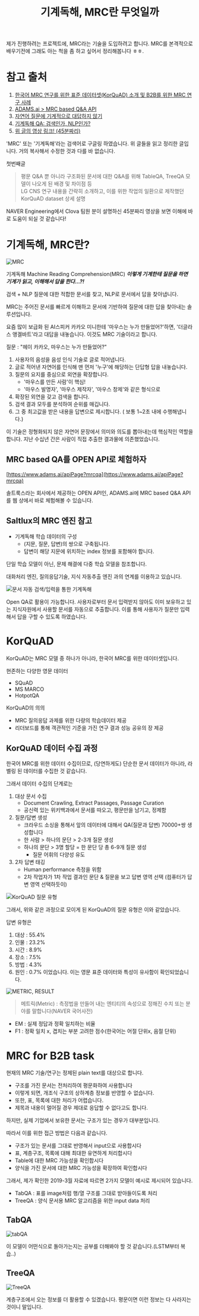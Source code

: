 ﻿---
title:  "기계독해, MRC란 무엇일까"
excerpt: "Machine Reading Comprehension; 기계독해에 대해서 정리합니다"
toc: true
toc_sticky: true

categories:
-   NLP
tags:
-   NLP
last_modified_at: 2020-05-26TO16:30:00+09:00
---

제가 진행하려는 프로젝트에, MRC라는 기술을 도입하려고 합니다. MRC를 본격적으로 배우기전에 그래도 아는 척을 좀 하고 싶어서 정리해봅니다 ㅎㅎ.

# 참고 출처
1.  [한국어 MRC 연구를 위한 표준 데이터셋(KorQuAD) 소개 및 B2B를 위한 MRC 연구 사례](https://www.slideshare.net/NaverEngineering/mrc-korquad-b2b-mrc)
2.  [ADAMS.ai > MRC based Q&A API](https://www.adams.ai/apiPage?mrcqa)
3.  [자연어 질문에 기계적으로 대답하지 않기](https://brunch.co.kr/@andkakao/99)
4.  [기계독해 QA: 검색인가, NLP인가?](https://deview.kr/2018/schedule/239)
5.  [위 글의 영상 링크! (45분짜리)](https://tv.naver.com/v/4584299)

'MRC' 또는 '기계독해'라는 검색어로 구글링 하였습니다.
위 글들을 읽고 정리한 글입니다. 거의 복사해서 수정한 것과 다를 바 없습니다.

첫번째글
>  평문 Q&A 뿐 아니라 구조화된 문서에 대한 Q&A를 위해 TableQA, TreeQA 모델이 나오게 된 배경 및 차이점 등  
LG CNS 연구 내용을 간략히 소개하고, 이를 위한 작업의 일환으로 제작했던 KorQuAD dataset 상세 설명

NAVER Engineering에서 Clova 팀원 분이 설명하신 45분짜리 영상을 보면 이해에 바로 도움이 되실 것 같습니다!


# 기계독해, MRC란?

![MRC](https://image.slidesharecdn.com/lgcnsnaver-190304010702/95/mrc-korquad-b2b-mrc-3-1024.jpg?cb=1551661689)

기계독해 
Machine Reading Comprehension(MRC)
***이렇게 기계한테 질문을 하면 기계가 읽고, 이해해서 답을 한다...?!***

검색 + NLP
질문에 대한 적합한 문서를 찾고, NLP로 문서에서 답을 찾아냅니다.

MRC는 주어진 문서를 빠르게 이해하고 문서에 기반하여 질문에 대한 답을 찾아내는 솔루션입니다.

요즘 많이 보급화 된 AI스피커 카카오 미니한테 '마우스는 누가 만들었어?'하면, '더글라스 앵겔바트'라고 대답을 내놓습니다. 이것도 MRC 기술이라고 합니다.

질문 : "헤이 카카오, 마우스는 누가 만들었어?"
1.  사용자의 음성을 음성 인식 기술로 글로 적어냅니다.
2.  글로 적어낸 자연어를 인식해 맨 먼저 '누구'에 해당하는 단답형 답을 내놓습니다.
3.  질문의 요지를 중심으로 외연을 확장합니다.
    -  '마우스를 만든 사람'이 핵심!
    -  '마우스 발명자', '마우스 제작자', '마우스 창제'와 같은 형식으로
4.  확장된 외연을 갖고 검색을 합니다.
5.  검색 결과 모두를 분석하여 순위를 매깁니다.
6.  그 중 최고값을 받은 내용을 답변으로 제시합니다.
( 보통 1~2초 내에 수행해냅니다.)

이 기술은 정형화되지 않은 자연어 문장에서 의미와 의도를 뽑아내는데 핵심적인 역할을 합니다. 지난 수십년 간은 사람이 직접 추출한 결과물에 의존했었습니다.

## MRC based QA를 OPEN API로 체험하자

[https://www.adams.ai/apiPage?mrcqa](https://www.adams.ai/apiPage?mrcqa)

솔트룩스라는 회사에서 제공하는 OPEN API인, ADAMS.ai에 MRC based Q&A API를 웹 상에서 바로 체험해볼 수 있습니다.

## Saltlux의 MRC 엔진 참고

-  기계독해 학습 데이터의 구성
    -  (지문, 질문, 답변)의 쌍으로 구축됩니다.
    -  답변이 해당 지문에 위치하는 index 정보를 포함해야 합니다.

단일 학습 모델이 아닌, 문제 해결에 다중 학습 모델을 참조합니다.

대화처리 엔진, 질의응답기술, 지식 자동추출 엔진 과의 연계를 이용하고 있습니다.

![문서 자동 검색/입력을 통한 기계독해](http://www.saltlux.com/images/menu01/ai21.png)

Open QA로 활용이 가능합니다.
사용자로부터 문서 입력받지 않아도 이미 보유하고 있는 지식자원에서 사용할 문서를 자동으로 추출합니다. 이를 통해 사용자가 질문만 입력해서 답을 구할 수 있도록 하였습니다.

# KorQuAD

KorQuAD는 MRC 모델 중 하나가 아니라, 한국어 MRC를 위한 데이터셋입니다. 

현존하는 다양한 영문 데이터
-  SQuAD
-  MS MARCO
-  HotpotQA

KorQuAD의 의의
-  MRC 질의응답 과제를 위한 다량의 학습데이터 제공
-  리더보드를 통해  객관적인 기준을 가진 연구 결과 성능 공유의 장 제공

## KorQuAD 데이터 수집 과정

한국어 MRC를 위한 데이터 수집이므로, (당연하게도) 단순한 문서 데이터가 아니라, 라벨링 된 데이터를 수집한 것 같습니다.

그래서 데이터 수집의 단계로는 
1.  대상 문서 수집
    -  Document Crawling, Extract Passages, Passage Curation
    -  공신력 있는 위키백과에서 문서를 따오고, 평문만을 남기고, 정제함
2.  질문/답변 생성
	-  크라우드 소싱을 통해서 앞의 데이터에 대해서 QA(질문과 답변) 70000+쌍 생성합니다
	-  한 사람 > 하나의 문단 > 2-3개 질문 생성
	-  하나의 문단 > 3명 할당 = 한 문단 당 총 6-9개 질문 생성 
		-  질문 어휘의 다양성 유도
3.  2차 답변 태깅
    -  Human performance 측정을 위함
    -  2차 작업자가 1차 작업 결과인 문단 & 질문을 보고 답변 영역 선택 (컴퓨터가 답변 영역 선택하듯이)

![KorQuAD 질문 유형](https://image.slidesharecdn.com/lgcnsnaver-190304010702/95/mrc-korquad-b2b-mrc-10-1024.jpg?cb=1551661689)

그래서, 위와 같은 과정으로 모이게 된 KorQuAD의 질문 유형은 이와 같았습니다.

답변 유형은
1.  대상 : 55.4%
2.  인물 : 23.2%
3.  시간 : 8.9%
4.  장소 : 7.5%
5.  방법 : 4.3%
6.  원인 : 0.7%
이었습니다. 이는 영문 표준 데이터와 특성이 유사함이 확인되었습니다.

![METRIC, RESULT](https://image.slidesharecdn.com/lgcnsnaver-190304010702/95/mrc-korquad-b2b-mrc-12-1024.jpg?cb=1551661689)

>  메트릭(Metric) : 측정법을 만들어 내는 엔티티의 속성으로 정해진 수치 또는 분야를 말합니다(NAVER 국어사전)

-  EM : 실제 정답과 정확 일치하는 비율
-  F1 : 정확 일치 x, 겹치는 부분 고려한 점수(한국어는 어절 단위x, 음절 단위)






# MRC for B2B task

현재의 MRC 기술/연구는 정제된 plain text를 대상으로 합니다.
- 구조를 가진 문서는 전처리하여 평문화하여 사용합니다
- 이렇게 되면, 개조식 구조의 상하계층 정보를 반영할 수 없습니다.
- 또한, 표, 목록에 대한 처리가 어렵습니다.
- 제목과 내용이 멀어질 경우 제대로 응답할 수 없다고도 합니다.

하지만, 실제 기업에서 보유한 문서는 구조가 있는 경우가 대부분입니다.

따라서 이를 위한 접근 방법은 다음과 같습니다.
- 구조가 있는 문서를 그대로 반영해서 input으로 사용합시다
- 표, 계층구조, 목록에 대해 최대한 유연하게 처리합시다
- Table에 대한 MRC 가능성을 확인합시다
- 양식을 가진 문서에 대한 MRC 가능성을 확장하여 확인합시다

그래서, 제가 확인한 2019-3월 자료에 따르면 2가지 모델이 예시로 제시되어 있습니다.
-  TabQA : 표를 image처럼 행/열 구조를 그대로 받아들이도록 처리
-  TreeQA : 양식 문서용 MRC 알고리즘을 위한 input data 처리

## TabQA

![tabQA](https://image.slidesharecdn.com/lgcnsnaver-190304010702/95/mrc-korquad-b2b-mrc-15-1024.jpg?cb=1551661689)

이 모델이 어떤식으로 돌아가는지는 공부를 더해봐야 할 것 같습니다.(LSTM부터 복습..)

## TreeQA

![TreeQA](https://image.slidesharecdn.com/lgcnsnaver-190304010702/95/mrc-korquad-b2b-mrc-17-1024.jpg?cb=1551661689)

계층구조에서 오는 정보를 더 활용할 수 있겠습니다. 평문이면 이런 정보는 다 사라지는 것이니 말입니다.